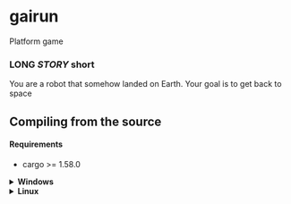 # gairun

Platform game

### LONG *STORY* short

You are a robot that somehow landed on Earth. Your goal is to get back to space

## Compiling from the source
#### Requirements 
 - cargo >= 1.58.0
<details><summary><b>Windows</b></summary>

- Run `git clone https://github.com/LempekPL/gairun.git`
- Run `cargo build --release`
- Run `cd target/release/gairun.exe`
</details>

<details><summary><b>Linux</b></summary>
**did not test**

- Run `git clone https://github.com/LempekPL/gairun.git`
- Run `cargo build --release`
- Run `cd target/release/gairun`
</details>